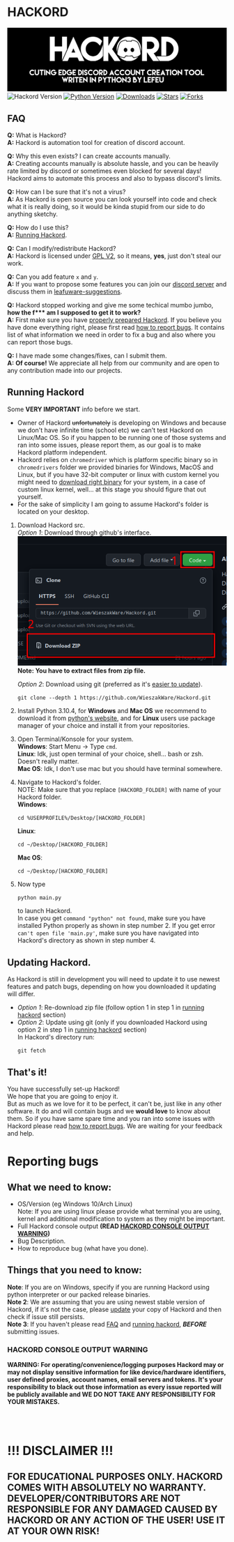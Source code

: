 # **HACKORD**
![HACKORD - CUTTING EDGE DISCORD ACCOUNT CREATION TOOL - WRITEN IN PYTHON3 BY LEFEU (We were unable to load banner, \*shrug\*)](./README_images/hackord_banner.png)
![Hackord Version](https://img.shields.io/github/v/release/WieszakWare/Hackord?color=red&include_prereleases&label=HACKORD%20VERSION&style=for-the-badge)
[![Python Version](https://img.shields.io/badge/PYTHON%20VERSION-3.10.4-blue.svg?style=for-the-badge)](https://www.python.org/downloads/release/python-3104/)
[![Downloads](https://img.shields.io/github/downloads/WieszakWare/Hackord/total?label=Downloads&style=for-the-badge)](https://github.com/WieszakWare/Hackord/releases/latest)
[![Stars](https://img.shields.io/github/stars/wieszakware/hackord?label=Stars&style=for-the-badge)](https://github.com/wieszakware/hackord/stargazers)
[![Forks](https://img.shields.io/github/forks/wieszakware/hackord?label=Forks&style=for-the-badge)](https://github.com/wieszakware/hackord/network/members)

## **FAQ**
**Q:** What is Hackord?  
**A:** Hackord is automation tool for creation of discord account. 

**Q:** Why this even exists? I can create accounts manually.  
**A:** Creating accounts manually is absolute hassle, and you can be heavily rate limited by discord or sometimes even blocked for several days! Hackord aims to automate this process and also to bypass discord's limits.

**Q:** How can I be sure that it's not a virus?  
**A:**  As Hackord is open source you can look yourself into code and check what it is really doing, so it would be kinda stupid from our side to do anything sketchy.

**Q:** How do I use this?  
**A:** [Running Hackord](#running-hackord).

**Q:** Can I modify/redistribute Hackord?  
**A:** Hackord is licensed under [GPL V2](https://www.gnu.org/licenses/old-licenses/gpl-2.0.txt), so it means, **yes**, just don't steal our work.

**Q:** Can you add feature `x` and `y`.  
**A:** If you want to propose some features you can join our [discord server](https://discord.com/invite/KCqrbVgSBF) and discuss them in [leafuware-suggestions](https://discord.com/channels/943896316373766174/1034132943284748388).

**Q:** Hackord stopped working and give me some techical mumbo jumbo, **how the f\*\*\* am I supposed to get it to work?**  
**A:** First make sure you have [properly prepared Hackord](#running-hackord). If you believe you have done everything right, please first read [how to report bugs](#reporting-bugs). It contains list of what information we need in order to fix a bug and also where you can report those bugs.

**Q:** I have made some changes/fixes, can I submit them.  
**A:** **Of course!** We appreciate all help from our community and are open to any contribution made into our projects.


## **Running Hackord**
Some **VERY IMPORTANT** info before we start.  
- Owner of Hackord ~~unfortunately~~ is developing on Windows and because we don't have infinite time (school etc) we can't test Hackord on Linux/Mac OS. So if you happen to be running one of those systems and ran into some issues, please report them, as our goal is to make Hackord platform independent.  
- Hackord relies on `chromedriver` which is platform specific binary so in `chromedrivers` folder we provided binaries for Windows, MacOS and Linux, but if you have 32-bit computer or linux with custom kernel you might need to [download right binary](https://chromedriver.chromium.org/downloads) for your system, in a case of custom linux kernel, well... at this stage you should figure that out yourself.  
- For the sake of simplicity I am going to assume Hackord's folder is located on your desktop.

1. Download Hackord src.  
    *Option 1*: Download through github's interface.  
    ![CODE > Download As Zip ( image haven't loaded, fuck :/ )](./README_images/download.png)  
    **Note: You have to extract files from zip file.**  

    *Option 2*: Download using git (preferred as it's [easier to update]()).
    ```
    git clone --depth 1 https://github.com/WieszakWare/Hackord.git
    ```
2. Install Python 3.10.4, for **Windows** and **Mac OS** we recommend to download it from [python's website](https://www.python.org/downloads/release/python-3104/), and for **Linux** users use package manager of your choice and install it from your repositories.
3. Open Terminal/Konsole for your system.  
    **Windows**: Start Menu -> Type `cmd`.  
    **Linux**: Idk, just open terminal of your choice, shell... bash or zsh. Doesn't really matter.  
    **Mac OS**: Idk, I don't use mac but you should have terminal somewhere.
4. Navigate to Hackord's folder.  
    NOTE: Make sure that you replace `[HACKORD_FOLDER]` with name of your Hackord folder.  
    **Windows**:
    ```
    cd %USERPROFILE%/Desktop/[HACKORD_FOLDER]
    ```
    **Linux**:
    ```
    cd ~/Desktop/[HACKORD_FOLDER]
    ```
    **Mac OS**:
    ```
    cd ~/Desktop/[HACKORD_FOLDER]
    ```
5. Now type
    ```
    python main.py
    ```
    to launch Hackord.  
    In case you get `command "python" not found`, make sure you have installed Python properly as shown in step number 2.
    If you get error `can't open file 'main.py'`, make sure you have navigated into Hackord's directory as shown in step number 4.

## Updating Hackord.
As Hackord is still in development you will need to update it to use newest features and patch bugs, depending on how you downloaded it updating will differ.
- *Option 1*: Re-download zip file (follow option 1 in step 1 in [running hackord](#running-hackord) section)
- *Option 2*: Update using git (only if you downloaded Hackord using option 2 in step 1 in [running hackord](#running-hackord) section)  
    In Hackord's directory run:
    ```
    git fetch
    ```

## **That's it!**
You have successfully set-up Hackord!  
We hope that you are going to enjoy it.  
But as much as we love for it to be perfect, it can't be, just like in any other software. It do and will contain bugs and we **would love** to know about them. So if you have same spare time and you ran into some issues with Hackord please read [how to report bugs](#reporting-bugs). We are waiting for your feedback and help.

# **Reporting bugs**
## What we need to know:

- OS/Version (eg Windows 10/Arch Linux)  
    Note: If you are using linux please provide what terminal you are using, kernel and additional modification to system as they might be important.
- Full Hackord console output **(READ [HACKORD CONSOLE OUTPUT WARNING](#hackord-console-output-warning))**
- Bug Description.
- How to reproduce bug (what have you done).

## Things that you need to know:
**Note**: If you are on Windows, specify if you are running Hackord using python interpreter or our packed release binaries.  
**Note 2**: We are assuming that you are using newest stable version of Hackord, if it's not the case, please [update](#updating-hackord) your copy of Hackord and then check if issue still persists.  
**Note 3**: If you haven't please read [FAQ](#FAQ) and [running hackord](#running-hackord), ***BEFORE*** submitting issues.
### **HACKORD CONSOLE OUTPUT WARNING**
**WARNING: For operating/convenience/logging purposes Hackord may or may not display sensitive information for like device/hardware identifiers, user defined proxies, account names, email servers and tokens. It's your responsibility to black out those information as every issue reported will be publicly available and WE DO NOT TAKE ANY RESPONSIBILITY FOR YOUR MISTAKES.**



&nbsp;  
&nbsp;  
# **!!! DISCLAIMER !!!**
## **FOR EDUCATIONAL PURPOSES ONLY. HACKORD COMES WITH ABSOLUTELY NO WARRANTY. DEVELOPER/CONTRIBUTORS ARE NOT RESPONSIBLE FOR ANY DAMAGED CAUSED BY HACKORD OR ANY ACTION OF THE USER! USE IT AT YOUR OWN RISK!**
